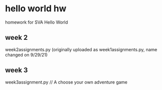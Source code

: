 # hello world hw
 homework for SVA Hello World

## week 2
week2assignments.py
(originally uploaded as week1assignments.py, name changed on 9/29/21)

## week 3
week3assignment.py
// A choose your own adventure game
